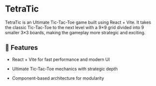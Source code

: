 # TetraTic

TetraTic is an Ultimate Tic-Tac-Toe game built using React + Vite. It takes the classic Tic-Tac-Toe to the next level with a 9×9 grid divided into 9 smaller 3×3 boards, making the gameplay more strategic and exciting.

## 🚀 Features

- React + Vite for fast performance and modern UI

- Ultimate Tic-Tac-Toe mechanics with strategic depth

- Component-based architecture for modularity


